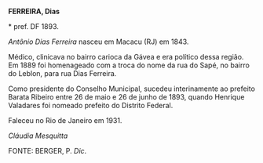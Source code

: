 **FERREIRA, Dias**

\* pref. DF 1893.

*Antônio Dias Ferreira* nasceu em Macacu (RJ) em 1843.

Médico, clinicava no bairro carioca da Gávea e era político dessa
região. Em 1889 foi homenageado com a troca do nome da rua do Sapé, no
bairro do Leblon, para rua Dias Ferreira.

Como presidente do Conselho Municipal, sucedeu interinamente ao prefeito
Barata Ribeiro entre 26 de maio e 26 de junho de 1893, quando Henrique
Valadares foi nomeado prefeito do Distrito Federal.

Faleceu no Rio de Janeiro em 1931.

*Cláudia Mesquitta*

FONTE: BERGER, P. *Dic*.
